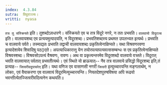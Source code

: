 ```yaml
---
index:  4.3.84
sutra:  विदूराञ्ञ्यः।
vritti:  nyasa
---
```


`तत्र तु संस्क्रियते` इति। तुशब्दोऽवधारणे। संस्क्रियते एव च तत्र विदूरे नगरे, न ततः प्रभवति।
`वालवायो विदूरञ्च` इति। वालवायशब्द एव प्रत्ययमुत्पादयति, न विदूरशब्दः। प्रभवतिशब्दस्य प्रथमत उपलभ्यत इत्यर्थः। प्रभवति च वालवाये पर्वते। तस्माद्यतः प्रभवति तद्वाची वालवायशब्दः प्रकृतित्वेनाक्षिप्यते। यथा विश्रवणरवणा इत्यादेशावेव शिवादिषु पठ()एते। अपत्याधिकारात्तु येन तयोरपत्यापत्यवत्ससम्बन्धः स एव प्रकृतित्वेनाक्षिप्यते विश्रवस्शब्दः। विश्रवसोऽपत्यं वैश्रवणः, रावणः।
अथ वा प्रकृत्यन्तरमेव विदूरशब्दो वालवाये वत्र्तते। विदूरात् भवति वालवायात् पर्वतात् प्रभवतीत्यर्थः। एवं स्थिते यो ब्राऊयात्-- नैव तत्र वालवाये प्रसिद्धो विदूरशब्द इति,तं प्रत्याह-- `जित्वरीवदूपाचरेत्` इति। यथा वणिज एव वासाणसी नगरीं `जित्वरी` इत्युच्चारयन्ति मङ्गलार्थम्, न लोकाः, एवं वैयाकरणा एव वालवायं विदूरमित्युच्चारयन्ति। नियतदेशपुरुषविषया अपि रूढयो भवन्तीत्येतज्जित्वरीवदित्यनेन कथयति॥
